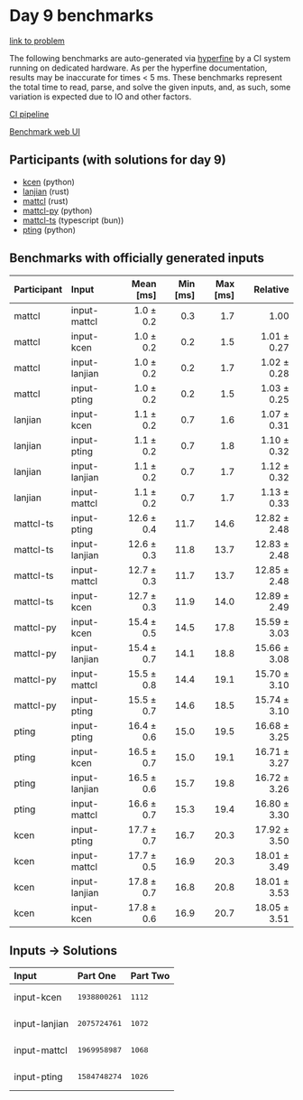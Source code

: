# Day 9 benchmarks

[link to problem](https://adventofcode.com/2023/day/9)

The following benchmarks are auto-generated via
[hyperfine](https://github.com/sharkdp/hyperfine) by a CI system running on
dedicated hardware. As per the hyperfine documentation, results may be
inaccurate for times < 5 ms. These benchmarks represent the total time to read,
parse, and solve the given inputs, and, as such, some variation is expected due
to IO and other factors.

[CI pipeline](http://ci.papercode.net:8080/teams/main/pipelines/aoc2023)

[Benchmark web UI](https://aoc.ancalagon.black)


## Participants (with solutions for day 9)

- [kcen](https://github.com/kcen/aoc2023) (python)
- [lanjian](https://github.com/lanjian/aoc-2023) (rust)
- [mattcl](https://github.com/mattcl/aoc2023) (rust)
- [mattcl-py](https://github.com/mattcl/aoc2023-py) (python)
- [mattcl-ts](https://github.com/mattcl/aoc2023-js) (typescript (bun))
- [pting](https://github.com/pting/aoc2023) (python)


## Benchmarks with officially generated inputs

| Participant | Input | Mean [ms] | Min [ms] | Max [ms] | Relative |
|:---|:---|---:|---:|---:|---:|
| mattcl | input-mattcl | 1.0 ± 0.2 | 0.3 | 1.7 | 1.00 |
| mattcl | input-kcen | 1.0 ± 0.2 | 0.2 | 1.5 | 1.01 ± 0.27 |
| mattcl | input-lanjian | 1.0 ± 0.2 | 0.2 | 1.7 | 1.02 ± 0.28 |
| mattcl | input-pting | 1.0 ± 0.2 | 0.2 | 1.5 | 1.03 ± 0.25 |
| lanjian | input-kcen | 1.1 ± 0.2 | 0.7 | 1.6 | 1.07 ± 0.31 |
| lanjian | input-pting | 1.1 ± 0.2 | 0.7 | 1.8 | 1.10 ± 0.32 |
| lanjian | input-lanjian | 1.1 ± 0.2 | 0.7 | 1.7 | 1.12 ± 0.32 |
| lanjian | input-mattcl | 1.1 ± 0.2 | 0.7 | 1.7 | 1.13 ± 0.33 |
| mattcl-ts | input-pting | 12.6 ± 0.4 | 11.7 | 14.6 | 12.82 ± 2.48 |
| mattcl-ts | input-lanjian | 12.6 ± 0.3 | 11.8 | 13.7 | 12.83 ± 2.48 |
| mattcl-ts | input-mattcl | 12.7 ± 0.3 | 11.7 | 13.7 | 12.85 ± 2.48 |
| mattcl-ts | input-kcen | 12.7 ± 0.3 | 11.9 | 14.0 | 12.89 ± 2.49 |
| mattcl-py | input-kcen | 15.4 ± 0.5 | 14.5 | 17.8 | 15.59 ± 3.03 |
| mattcl-py | input-lanjian | 15.4 ± 0.7 | 14.1 | 18.8 | 15.66 ± 3.08 |
| mattcl-py | input-mattcl | 15.5 ± 0.8 | 14.4 | 19.1 | 15.70 ± 3.10 |
| mattcl-py | input-pting | 15.5 ± 0.7 | 14.6 | 18.5 | 15.74 ± 3.10 |
| pting | input-pting | 16.4 ± 0.6 | 15.0 | 19.5 | 16.68 ± 3.25 |
| pting | input-kcen | 16.5 ± 0.7 | 15.0 | 19.1 | 16.71 ± 3.27 |
| pting | input-lanjian | 16.5 ± 0.6 | 15.7 | 19.8 | 16.72 ± 3.26 |
| pting | input-mattcl | 16.6 ± 0.7 | 15.3 | 19.4 | 16.80 ± 3.30 |
| kcen | input-pting | 17.7 ± 0.7 | 16.7 | 20.3 | 17.92 ± 3.50 |
| kcen | input-mattcl | 17.7 ± 0.5 | 16.9 | 20.3 | 18.01 ± 3.49 |
| kcen | input-lanjian | 17.8 ± 0.7 | 16.8 | 20.8 | 18.01 ± 3.53 |
| kcen | input-kcen | 17.8 ± 0.6 | 16.9 | 20.7 | 18.05 ± 3.51 |


## Inputs -> Solutions

| Input | Part One | Part Two |
|:---|:---|:---|
|input-kcen|<pre>1938800261</pre>|<pre>1112</pre>|
|input-lanjian|<pre>2075724761</pre>|<pre>1072</pre>|
|input-mattcl|<pre>1969958987</pre>|<pre>1068</pre>|
|input-pting|<pre>1584748274</pre>|<pre>1026</pre>|